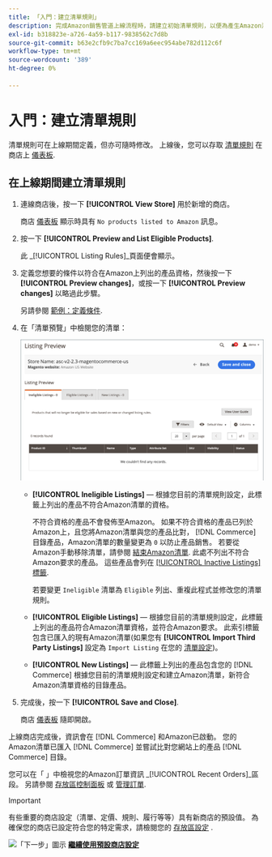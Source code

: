 ```yaml
---
title: 「入門：建立清單規則」
description: 完成Amazon銷售管道上線流程時，請建立初始清單規則，以便為產生Amazon清單 [!DNL Commerce] 產品。
exl-id: b318823e-a726-4a59-b117-9838562c7d8b
source-git-commit: b63e2cfb9c7ba7cc169a6eec954abe782d112c6f
workflow-type: tm+mt
source-wordcount: '389'
ht-degree: 0%

---
```


# 入門：建立清單規則

清單規則可在上線期間定義，但亦可隨時修改。 上線後，您可以存取 [清單規則](./listing-rules.md) 在商店上 [儀表板](./amazon-store-dashboard.md).

## 在上線期間建立清單規則

1. 連線商店後，按一下 **[!UICONTROL View Store]** 用於新增的商店。

   商店 [儀表板](./amazon-store-dashboard.md) 顯示時具有 `No products listed to Amazon` 訊息。

1. 按一下 **[!UICONTROL Preview and List Eligible Products]**.

   此 _[!UICONTROL Listing Rules]_頁面便會顯示。

1. 定義您想要的條件以符合在Amazon上列出的產品資格，然後按一下 **[!UICONTROL Preview changes]**，或按一下 **[!UICONTROL Preview changes]** 以略過此步驟。

   另請參閱 [範例：定義條件](./ob-define-condition-example.md).

1. 在「清單預覽」中檢閱您的清單：

   ![清單預覽](assets/amazon-ob-listing-preview.png)

   - **[!UICONTROL Ineligible Listings]**  — 根據您目前的清單規則設定，此標籤上列出的產品不符合Amazon清單的資格。

      不符合資格的產品不會發佈至Amazon。 如果不符合資格的產品已列於Amazon上，且您將Amazon清單與您的產品比對， [!DNL Commerce] 目錄產品，Amazon清單的數量變更為 `0` 以防止產品銷售。 若要從Amazon手動移除清單，請參閱 [結束Amazon清單](./end-listings-manually.md). 此處不列出不符合Amazon要求的產品。 這些產品會列在 [[!UICONTROL Inactive Listings] 標籤](./inactive-listings.md).

      若要變更 `Ineligible` 清單為 `Eligible` 列出、重複此程式並修改您的清單規則。

   - **[!UICONTROL Eligible Listings]**  — 根據您目前的清單規則設定，此標籤上列出的產品符合Amazon清單資格，並符合Amazon要求。 此索引標籤包含已匯入的現有Amazon清單(如果您有 **[!UICONTROL Import Third Party Listings]** 設定為 `Import Listing` 在您的 [清單設定](./listing-settings.md))。

   - **[!UICONTROL New Listings]**  — 此標籤上列出的產品包含您的 [!DNL Commerce] 根據您目前的清單規則設定和建立Amazon清單，新符合Amazon清單資格的目錄產品。

1. 完成後，按一下 **[!UICONTROL Save and Close]**.

   商店 [儀表板](./amazon-store-dashboard.md) 隨即開啟。

上線商店完成後，資訊會在 [!DNL Commerce] 和Amazon已啟動。 您的Amazon清單已匯入 [!DNL Commerce] 並嘗試比對您網站上的產品 [!DNL Commerce] 目錄。

您可以在「 」中檢視您的Amazon訂單資訊 _[!UICONTROL Recent Orders]_區段。 另請參閱 [存放區控制面板](./amazon-store-dashboard.md) 或 [管理訂單](./managing-orders.md).

>[!IMPORTANT]
>
>有些重要的商店設定（清單、定價、規則、履行等等）具有新商店的預設值。 為確保您的商店已設定符合您的特定需求，請檢閱您的 [存放區設定](./default-store-settings.md) .

![「下一步」圖示](assets/btn-next.png) [**繼續使用預設商店設定**](./default-store-settings.md)
